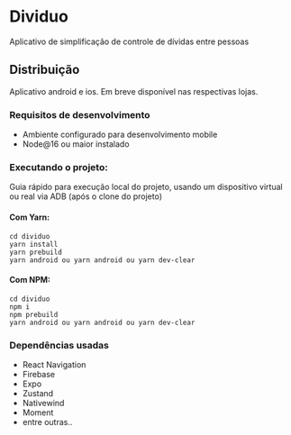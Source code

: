 # Dividuo

Aplicativo de simplificação de controle de dívidas entre pessoas

## Distribuição

Aplicativo android e ios. Em breve disponível nas respectivas lojas.

### Requisitos de desenvolvimento

* Ambiente configurado para desenvolvimento mobile 
* Node@16 ou maior instalado

### Executando o projeto:

Guia rápido para execução local do projeto, usando um dispositivo virtual ou real via ADB (após o clone do projeto)

#### Com Yarn:
```
cd dividuo
yarn install
yarn prebuild
yarn android ou yarn android ou yarn dev-clear
```

#### Com NPM:
```
cd dividuo
npm i
npm prebuild
yarn android ou yarn android ou yarn dev-clear
```

### Dependências usadas

* React Navigation
* Firebase
* Expo
* Zustand
* Nativewind
* Moment
* entre outras..
